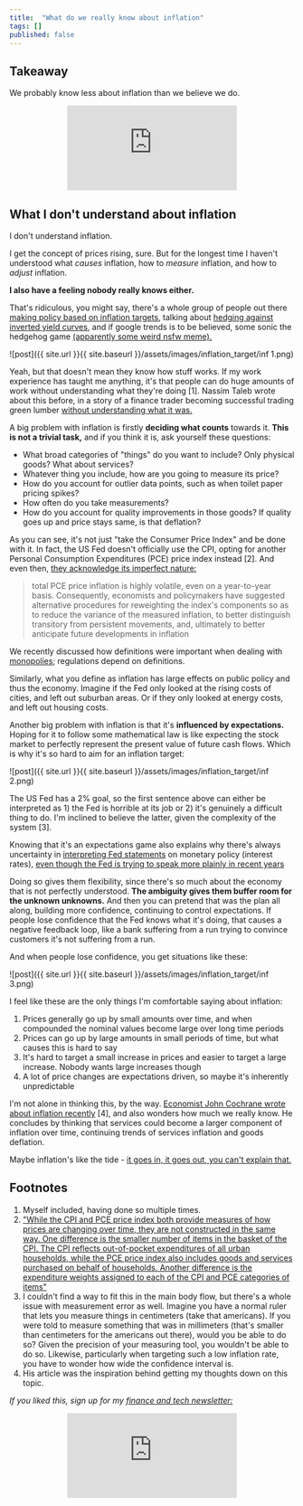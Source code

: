 ```yaml
---
title:  "What do we really know about inflation"  
tags: []
published: false
---
```


## Takeaway

We probably know less about inflation than we believe we do.

<style>
      .iframe-container {
        overflow: hidden;        
        padding-top: 50%; <!-- Calculated from the aspect ration of the content (in case of 16:9 it is 9/16= 0.5625) -->
        position: relative;
      }
      .iframe-container iframe { 
         border: 0;
         height: 100%; <!-- Finally, width and height are set to 100% so the iframe takes up 100% of the containers space. -->
         left: 0;
         position: absolute;
         top: 0;
         width: 100%;
         display: block;
         margin: 0 auto; <!-- center image -->
      }
      <!-- 4x3 Aspect Ratio -->
      .iframe-container-4x3 {
        padding-top: 75%;
      }
</style> 

<div class="iframe-container-4x3">
  <p align="center"><iframe src="https://avoidboringpeople.substack.com/embed" frameborder="0" scrolling="no"> </iframe></p>
</div>

## What I don't understand about inflation

I don't understand inflation.

I get the concept of prices rising, sure. But for the longest time I haven't understood what *causes* inflation, how to *measure* inflation, and how to *adjust* inflation.

**I also have a feeling nobody really knows either.** 

That's ridiculous, you might say, there's a whole group of people out there [making policy based on inflation targets](https://www.federalreserve.gov/faqs/economy_14400.htm "fed"), talking about [hedging against inverted yield curves](https://www.chathamfinancial.com/insights/hedging-in-an-inverted-yield-curve-environment "yield"), and if google trends is to be believed, some sonic the hedgehog game [(apparently some weird nsfw meme).](https://tvtropes.org/pmwiki/pmwiki.php/VideoGame/SonicInflationAdventure "sonic")

![post]({{ site.url }}{{ site.baseurl }}/assets/images/inflation_target/inf 1.png)

Yeah, but that doesn't mean they know how stuff works. If my work experience has taught me anything, it's that people can do huge amounts of work without understanding what they're doing \[1\]. Nassim Taleb wrote about this before, in a story of a finance trader becoming successful trading green lumber [without understanding what it was.](https://fs.blog/2016/11/green-lumber-fallacy/ "taleb")

A big problem with inflation is firstly **deciding what counts** towards it. **This is not a trivial task,** and if you think it is, ask yourself these questions:

- What broad categories of "things" do you want to include? Only physical goods? What about services? 
- Whatever thing you include, how are you going to measure its price? 
- How do you account for outlier data points, such as when toilet paper pricing spikes?
- How often do you take measurements?
- How do you account for quality improvements in those goods? If quality goes up and price stays same, is that deflation?

As you can see, it's not just "take the Consumer Price Index" and be done with it. In fact, the US Fed doesn't officially use the CPI, opting for another Personal Consumption Expenditures (PCE) price index instead \[2\]. And even then, [they acknowledge its imperfect nature:](https://www.federalreserve.gov/econres/notes/feds-notes/comparing-two-measures-of-core-inflation-20190802.htm "fed")

> total PCE price inflation is highly volatile, even on a year-to-year basis. Consequently, economists and policymakers have suggested alternative procedures for reweighting the index's components so as to reduce the variance of the measured inflation, to better distinguish transitory from persistent movements, and, ultimately to better anticipate future developments in inflation

We recently discussed how definitions were important when dealing with [monopolies](https://avoidboringpeople.substack.com/p/monopoly-i-know-it-when-i-see-it "monopoly"); regulations depend on definitions. 

Similarly, what you define as inflation has large effects on public policy and thus the economy. Imagine if the Fed only looked at the rising costs of cities, and left out suburban areas. Or if they only looked at energy costs, and left out housing costs.
 
Another big problem with inflation is that it's **influenced by expectations.** Hoping for it to follow some mathematical law is like expecting the stock market to perfectly represent the present value of future cash flows. Which is why it's so hard to aim for an inflation target:

![post]({{ site.url }}{{ site.baseurl }}/assets/images/inflation_target/inf 2.png)

The US Fed has a 2% goal, so the first sentence above can either be interpreted as 1) the Fed is horrible at its job or 2) it's genuinely a difficult thing to do. I'm inclined to believe the latter, given the complexity of the system \[3\].

Knowing that it's an expectations game also explains why there's always uncertainty in [interpreting Fed statements](https://www.stlouisfed.org/open-vault/2019/may/how-read-fomc-statement "Fed") on monetary policy (interest rates), [even though the Fed is trying to speak more plainly in recent years](https://www.bankrate.com/banking/federal-reserve/fed-simple-communication-may-be-confusing-markets/ "Fed")

Doing so gives them flexibility, since there's so much about the economy that is not perfectly understood. **The ambiguity gives them buffer room for the unknown unknowns.** And then you can pretend that was the plan all along, building more confidence, continuing to control expectations. If people lose confidence that the Fed knows what it's doing, that causes a negative feedback loop, like a bank suffering from a run trying to convince customers it's not suffering from a run.

And when people lose confidence, you get situations like these:

![post]({{ site.url }}{{ site.baseurl }}/assets/images/inflation_target/inf 3.png)

I feel like these are the only things I'm comfortable saying about inflation:

1. Prices generally go up by small amounts over time, and when compounded the nominal values become large over long time periods
2. Prices can go up by large amounts in small periods of time, but what causes this is hard to say
3. It's hard to target a small increase in prices and easier to target a large increase. Nobody wants large increases though
4. A lot of price changes are expectations driven, so maybe it's inherently unpredictable 
 
I'm not alone in thinking this, by the way. [Economist John Cochrane wrote about inflation recently](https://johnhcochrane.blogspot.com/2021/02/inflation-issues.html "john") \[4\], and also wonders how much we really know. He concludes by thinking that services could become a larger component of inflation over time, continuing trends of services inflation and goods deflation.

Maybe inflation's like the tide - [it goes in, it goes out, you can't explain that.](https://www.newser.com/story/109164/bill-oreilly-to-atheists-you-cant-explain-the-tides.html "tide")

## Footnotes

1. Myself included, having done so multiple times.
2. ["While the CPI and PCE price index both provide measures of how prices are changing over time, they are not constructed in the same way. One difference is the smaller number of items in the basket of the CPI. The CPI reflects out-of-pocket expenditures of all urban households, while the PCE price index also includes goods and services purchased on behalf of households. Another difference is the expenditure weights assigned to each of the CPI and PCE categories of items"](https://www.clevelandfed.org/en/our-research/center-for-inflation-research/consumer-price-data.aspx "fed")
3. I couldn't find a way to fit this in the main body flow, but there's a whole issue with measurement error as well. Imagine you have a normal ruler that lets you measure things in centimeters (take that americans). If you were told to measure something that was in millimeters (that's smaller than centimeters for the americans out there), would you be able to do so? Given the precision of your measuring tool, you wouldn't be able to do so. Likewise, particularly when targeting such a low inflation rate, you have to wonder how wide the confidence interval is. 
4. His article was the inspiration behind getting my thoughts down on this topic.

*If you liked this, sign up for my [finance and tech newsletter:](https://avoidboringpeople.substack.com/ "ABP")*

<div class="iframe-container-4x3">
  <p align="center"><iframe src="https://avoidboringpeople.substack.com/embed" frameborder="0" scrolling="no"> </iframe></p>
</div>
